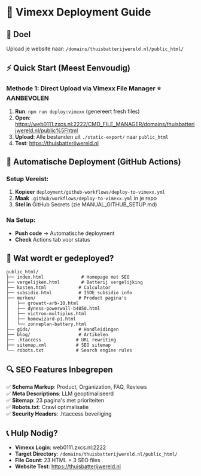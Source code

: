 # 🚀 Vimexx Deployment Guide

## 🎯 Doel
Upload je website naar: `/domains/thuisbatterijwereld.nl/public_html/`

## ⚡ Quick Start (Meest Eenvoudig)

### Methode 1: Direct Upload via Vimexx File Manager ⭐ AANBEVOLEN
1. **Run**: `npm run deploy:vimexx` (genereert fresh files)
2. **Open**: https://web0111.zxcs.nl:2222/CMD_FILE_MANAGER/domains/thuisbatterijwereld.nl/public%5Fhtml  
3. **Upload**: Alle bestanden uit `./static-export/` naar `public_html`
4. **Test**: https://thuisbatterijwereld.nl

## 🤖 Automatische Deployment (GitHub Actions)

### Setup Vereist:
1. **Kopieer** `deployment/github-workflows/deploy-to-vimexx.yml`
2. **Maak** `.github/workflows/deploy-to-vimexx.yml` in je repo
3. **Stel in** GitHub Secrets (zie MANUAL_GITHUB_SETUP.md)

### Na Setup:
- **Push code** → Automatische deployment
- **Check** Actions tab voor status

## 📁 Wat wordt er gedeployed?

```
public_html/
├── index.html              # Homepage met SEO
├── vergelijken.html        # Batterij vergelijking  
├── kosten.html            # Calculator
├── subsidie.html          # ISDE subsidie info
├── merken/                # Product pagina's
│   ├── growatt-arb-10.html
│   ├── dyness-powerwall-b4850.html
│   ├── victron-multiplus.html
│   ├── homewizard-p1.html
│   └── zonneplan-battery.html
├── gids/                  # Handleidingen
├── blog/                  # Artikelen
├── .htaccess             # URL rewriting
├── sitemap.xml           # SEO sitemap
└── robots.txt            # Search engine rules
```

## 🔍 SEO Features Inbegrepen

✅ **Schema Markup**: Product, Organization, FAQ, Reviews  
✅ **Meta Descriptions**: LLM geoptimaliseerd  
✅ **Sitemap**: 23 pagina's met prioriteiten  
✅ **Robots.txt**: Crawl optimalisatie  
✅ **Security Headers**: .htaccess beveiliging  

## 📞 Hulp Nodig?

- **Vimexx Login**: web0111.zxcs.nl:2222
- **Target Directory**: `/domains/thuisbatterijwereld.nl/public_html/`
- **File Count**: 23 HTML + 3 SEO files
- **Website Test**: https://thuisbatterijwereld.nl